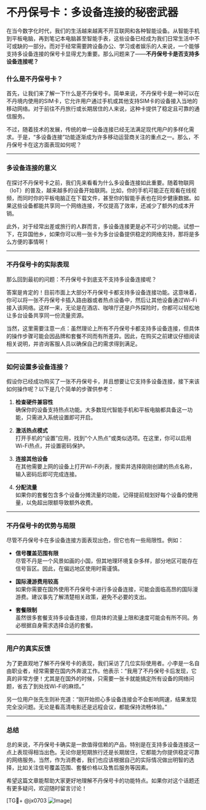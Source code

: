 # 不丹保号卡：多设备连接的秘密武器

在当今数字化时代，我们的生活越来越离不开互联网和各种智能设备。从智能手机到平板电脑，再到笔记本电脑甚至智能手表，这些设备已经成为我们日常生活中不可或缺的一部分。而对于经常需要跨设备办公、学习或者娱乐的人来说，一个能够支持多设备连接的保号卡显得尤为重要。那么问题来了——**不丹保号卡是否支持多设备连接呢？**

### 什么是不丹保号卡？

首先，让我们来了解一下什么是不丹保号卡。简单来说，不丹保号卡是一种可以在不丹境内使用的SIM卡，它允许用户通过手机或其他支持SIM卡的设备接入当地的移动网络。对于前往不丹旅行或长期居住的人来说，这种卡提供了稳定且可靠的通信服务。

不过，随着技术的发展，传统的单一设备连接已经无法满足现代用户的多样化需求。于是，“多设备连接”功能逐渐成为许多移动运营商关注的重点之一。那么，不丹保号卡在这方面表现如何呢？

---

### 多设备连接的意义

在探讨不丹保号卡之前，我们先来看看为什么多设备连接如此重要。随着物联网（IoT）的普及，越来越多的设备开始联网。比如，你的手机可能正在观看在线视频，而同时你的平板电脑正在下载文件，甚至你的智能手表也在同步健康数据。如果这些设备都能共享同一个网络连接，不仅提高了效率，还减少了额外的成本开销。

此外，对于经常出差或旅行的人群而言，多设备连接更是必不可少的功能。试想一下，在异国他乡，如果你可以用一张卡为多台设备提供稳定的网络支持，那将是多么方便的事情啊！

---

### 不丹保号卡的实际表现

那么回到最初的问题：不丹保号卡到底支不支持多设备连接呢？

答案是肯定的！目前市面上大部分不丹保号卡都支持多设备连接功能。这意味着，你可以将一张不丹保号卡插入路由器或者热点设备中，然后让其他设备通过Wi-Fi接入该网络。这样一来，无论是在酒店、咖啡厅还是户外探险时，你都可以轻松地让多台设备共享同一份流量资源。

当然，这里需要注意一点：虽然理论上所有不丹保号卡都支持多设备连接，但具体的操作步骤可能会因品牌和套餐不同而有所差异。因此，在购买之前建议仔细阅读相关说明，并咨询客服人员以确保自己的需求得到满足。

---

### 如何设置多设备连接？

假设你已经成功购买了一张不丹保号卡，并且想要让它支持多设备连接，接下来该如何操作呢？以下是几个简单的步骤供参考：

1. **检查硬件兼容性**  
   确保你的设备支持热点功能。大多数现代智能手机和平板电脑都具备这一功能，只需进入系统设置即可开启。

2. **激活热点模式**  
   打开手机的“设置”应用，找到“个人热点”或类似选项。在这里，你可以启用Wi-Fi热点，并设置密码保护。

3. **连接其他设备**  
   在其他需要上网的设备上打开Wi-Fi列表，搜索并选择刚刚创建的热点名称，输入密码后即可完成连接。

4. **分配流量**  
   如果你的套餐包含多个设备分摊流量的功能，记得提前规划好每个设备的使用量，以免超出限额导致额外收费。

---

### 不丹保号卡的优势与局限

尽管不丹保号卡在多设备连接方面表现出色，但它也有一些局限性。例如：

- **信号覆盖范围有限**  
  尽管不丹是一个风景如画的小国，但其地理环境复杂多样，部分地区可能存在信号盲区。因此，在偏远地区使用时需谨慎。

- **国际漫游费用较高**  
  如果你需要在国外使用不丹保号卡进行多设备连接，可能会面临高昂的国际漫游费。建议事先了解清楚相关政策，避免不必要的支出。

- **套餐限制**  
  虽然很多套餐支持多设备连接，但具体的流量上限和速度可能会有所不同。务必根据自身需求选择合适的套餐。

---

### 用户的真实反馈

为了更直观地了解不丹保号卡的表现，我们采访了几位实际使用者。小李是一名自由职业者，经常需要在国内外奔波工作。他表示：“我用了不丹保号卡后发现，它真的非常方便！尤其是在国外的时候，只需要一张卡就能搞定所有设备的网络问题，省去了到处找Wi-Fi的麻烦。”

另一位用户张先生则补充道：“刚开始担心多设备连接会不会影响网速，结果发现完全没问题。无论是看高清电影还是远程会议，都能保持流畅体验。”

---

### 总结

总的来说，不丹保号卡确实是一款值得信赖的产品，特别是在支持多设备连接这一点上表现得相当出色。无论你是短期旅行还是长期居住，它都能为你提供稳定可靠的网络服务。当然，作为消费者，我们也应该根据自己的实际情况做出明智的选择，比如关注信号覆盖范围、套餐价格以及售后服务等因素。

希望这篇文章能帮助大家更好地理解不丹保号卡的功能特点。如果你对这个话题还有更多疑问，欢迎随时留言讨论！

[TG💪+ @jx0703 ![Image](https://github.com/user-attachments/assets/dbca1d08-cadb-493c-b0ec-ad6f7a83f270)]